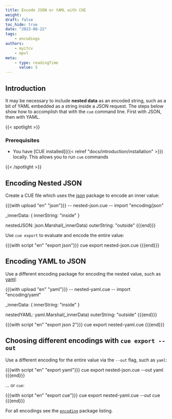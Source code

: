 ```yaml
---
title: Encode JSON or YAML with CUE
weight:
draft: false
toc_hide: true
date: "2023-08-22"
tags:
    - encodings
authors:
    - myitcv
    - mpvl
meta:
    - type: readingTime
      value: 5
---
```


## Introduction

It may be necessary to include **nested data** as an encoded string, such as a bit
of YAML embedded as a string inside a JSON request. The steps below show how to
accomplish that with the `cue` command line. First with JSON, then with YAML.

{{< spotlight >}}

### Prerequisites

-   You have [CUE installed]({{< relref "docs/introduction/installation" >}})
    locally. This allows you to run `cue` commands

{{< /spotlight >}}

## Encoding Nested JSON

Create a CUE file which uses the
[json](https://pkg.go.dev/cuelang.org/go/pkg/encoding/json) package to encode an
inner value:

{{{with upload "en" "json"}}}
-- nested-json.cue --
import "encoding/json"

_innerData: {
	innerString: "inside"
}

nestedJSON:  json.Marshal(_innerData)
outerString: "outside"
{{{end}}}

Use `cue export` to evaluate and encode the entire value:

{{{with script "en" "export json"}}}
cue export nested-json.cue
{{{end}}}

## Encoding YAML to JSON

Use a different encoding package for encoding the nested value, such as
[yaml](https://pkg.go.dev/cuelang.org/go/pkg/encoding/yaml):

{{{with upload "en" "yaml"}}}
-- nested-yaml.cue --
import "encoding/yaml"

_innerData: {
	innerString: "inside"
}

nestedYAML:  yaml.Marshal(_innerData)
outerString: "outside"
{{{end}}}

{{{with script "en" "export json 2"}}}
cue export nested-yaml.cue
{{{end}}}

## Choosing different encodings with `cue export --out`

Use a different encoding for the entire value via the `--out` flag, such as
`yaml`:

{{{with script "en" "export yaml"}}}
cue export nested-json.cue --out yaml
{{{end}}}

... or `cue`:

{{{with script "en" "export cue"}}}
cue export nested-yaml.cue --out cue
{{{end}}}

For all encodings see the
[`encoding`](https://pkg.go.dev/cuelang.org/go/pkg/encoding/) package listing.
